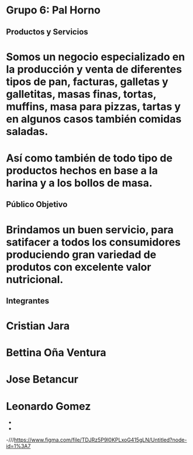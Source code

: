# Grupo 6: Pal Horno

## Productos y Servicios
 # Somos un negocio especializado en la producción y venta de diferentes tipos de pan, facturas, galletas y galletitas, masas finas, tortas, muffins, masa para pizzas, tartas y en algunos casos también comidas saladas.
 # Así como también de todo tipo de productos hechos en base a la harina y a los bollos de masa.

## Público Objetivo
# Brindamos un buen servicio, para satifacer a todos los consumidores produciendo gran variedad de produtos con excelente valor nutricional.

## Integrantes
# Cristian Jara
# Bettina Oña Ventura
# Jose Betancur
# Leonardo Gomez
-
-
-///https://www.figma.com/file/TDJRz5P9l0KPLxoG415gLN/Untitled?node-id=1%3A7
